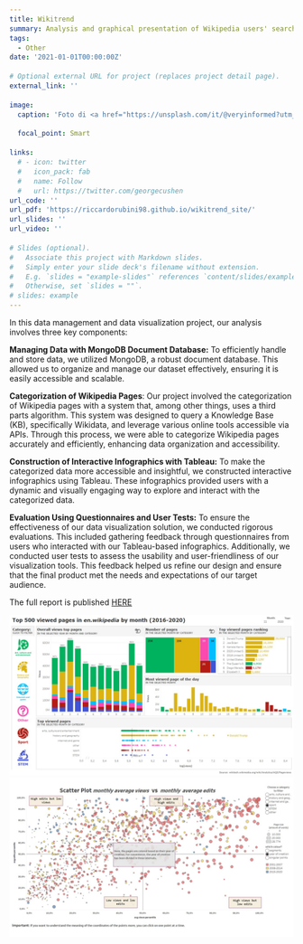 ```yaml
---
title: Wikitrend
summary: Analysis and graphical presentation of Wikipedia users' search behaviors
tags:
  - Other
date: '2021-01-01T00:00:00Z'

# Optional external URL for project (replaces project detail page).
external_link: ''

image:
  caption: 'Foto di <a href="https://unsplash.com/it/@veryinformed?utm_source=unsplash&utm_medium=referral&utm_content=creditCopyText">Oberon Copeland @veryinformed.com</a> su <a href="https://unsplash.com/it/foto/EtCxIuaG-zU?utm_source=unsplash&utm_medium=referral&utm_content=creditCopyText">Unsplash</a>'
  
  focal_point: Smart

links:
  # - icon: twitter
  #   icon_pack: fab
  #   name: Follow
  #   url: https://twitter.com/georgecushen
url_code: ''
url_pdf: 'https://riccardorubini98.github.io/wikitrend_site/'
url_slides: ''
url_video: ''

# Slides (optional).
#   Associate this project with Markdown slides.
#   Simply enter your slide deck's filename without extension.
#   E.g. `slides = "example-slides"` references `content/slides/example-slides.md`.
#   Otherwise, set `slides = ""`.
# slides: example
---
```


In this data management and data visualization project, our analysis involves three key components:

**Managing Data with MongoDB Document Database:** To efficiently handle and store data, we utilized MongoDB, a robust document database. This allowed us to organize and manage our dataset effectively, ensuring it is easily accessible and scalable.

**Categorization of Wikipedia Pages**: Our project involved the categorization of Wikipedia pages with a system that, among other things, uses a third parts algorithm. This system was designed to query a Knowledge Base (KB), specifically Wikidata, and leverage various online tools accessible via APIs. Through this process, we were able to categorize Wikipedia pages accurately and efficiently, enhancing data organization and accessibility.

**Construction of Interactive Infographics with Tableau:** To make the categorized data more accessible and insightful, we constructed interactive infographics using Tableau. These infographics provided users with a dynamic and visually engaging way to explore and interact with the categorized data.

**Evaluation Using Questionnaires and User Tests:** To ensure the effectiveness of our data visualization solution, we conducted rigorous evaluations. This included gathering feedback through questionnaires from users who interacted with our Tableau-based infographics. Additionally, we conducted user tests to assess the usability and user-friendliness of our visualization tools. This feedback helped us refine our design and ensure that the final product met the needs and expectations of our target audience.

The full report is published [HERE](https://riccardorubini98.github.io/wikitrend_site/)

![DATA VIZ 1](data_viz_1.jpg)
![DATA VIZ 2](data_viz_2.jpg)


